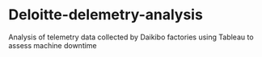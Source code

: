 # Deloitte-delemetry-analysis
Analysis of telemetry data collected by Daikibo factories using Tableau to assess machine downtime
